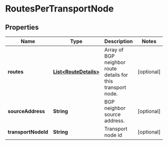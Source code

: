 # RoutesPerTransportNode

## Properties
Name | Type | Description | Notes
------------ | ------------- | ------------- | -------------
**routes** | [**List&lt;RouteDetails&gt;**](RouteDetails.md) | Array of BGP neighbor route details for this transport node.  |  [optional]
**sourceAddress** | **String** | BGP neighbor source address. |  [optional]
**transportNodeId** | **String** | Transport node id |  [optional]
